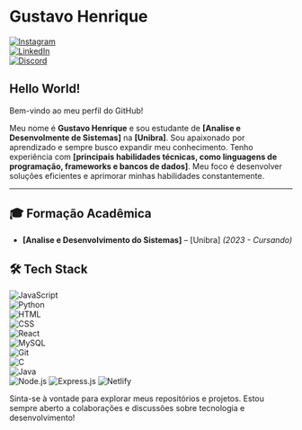 # Gustavo Henrique  


[![Instagram](https://img.shields.io/badge/Instagram-%23E4405F.svg?style=for-the-badge&logo=instagram&logoColor=white)]()  
[![LinkedIn](https://img.shields.io/badge/LinkedIn-%230077B5.svg?style=for-the-badge&logo=linkedin&logoColor=white)](seu_linkedin)  
[![Discord](https://img.shields.io/badge/Discord-%237289DA.svg?style=for-the-badge&logo=discord&logoColor=white)](seu_discord)  

## Hello World!   

Bem-vindo ao meu perfil do GitHub!  

Meu nome é **Gustavo Henrique** e sou estudante de **[Analise e Desenvolmente de Sistemas]** na **[Unibra]**.
Sou apaixonado por aprendizado e sempre busco expandir meu conhecimento. Tenho experiência com **[principais habilidades técnicas, como linguagens de programação, frameworks e bancos de dados]**. Meu foco é desenvolver soluções eficientes e aprimorar minhas habilidades constantemente.  

---   

## 🎓 Formação Acadêmica  
- **[Analise e Desenvolvimento do Sistemas]** – [Unibra] *(2023 - Cursando)*  

## 🛠️ Tech Stack  

![JavaScript](https://img.shields.io/badge/JavaScript-%23F7DF1E.svg?style=for-the-badge&logo=javascript&logoColor=black)  
![Python](https://img.shields.io/badge/Python-%233776AB.svg?style=for-the-badge&logo=python&logoColor=white)  
![HTML](https://img.shields.io/badge/HTML5-%23E34F26.svg?style=for-the-badge&logo=html5&logoColor=white)  
![CSS](https://img.shields.io/badge/CSS3-%231572B6.svg?style=for-the-badge&logo=css3&logoColor=white)  
![React](https://img.shields.io/badge/React-%2361DAFB.svg?style=for-the-badge&logo=react&logoColor=black)  
![MySQL](https://img.shields.io/badge/MySQL-%234479A1.svg?style=for-the-badge&logo=mysql&logoColor=white)  
![Git](https://img.shields.io/badge/Git-%23F05032.svg?style=for-the-badge&logo=git&logoColor=white)  
![C](https://img.shields.io/badge/C-%2300599C.svg?style=for-the-badge&logo=c&logoColor=white)  
![Java](https://img.shields.io/badge/Java-%23ED8B00.svg?style=for-the-badge&logo=java&logoColor=white)  
![Node.js](https://img.shields.io/badge/Node.js-%2344A154.svg?style=for-the-badge&logo=node.js&logoColor=white)
![Express.js](https://img.shields.io/badge/Express.js-%23404d59.svg?style=for-the-badge&logo=express&logoColor=white)
![Netlify](https://img.shields.io/badge/Netlify-%23000000.svg?style=for-the-badge&logo=netlify&logoColor=white)

Sinta-se à vontade para explorar meus repositórios e projetos. Estou sempre aberto a colaborações e discussões sobre tecnologia e desenvolvimento!  
